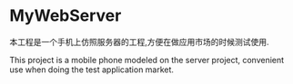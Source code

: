 MyWebServer
===========
本工程是一个手机上仿照服务器的工程,方便在做应用市场的时候测试使用.

This project is a mobile phone modeled on the server project, convenient use when doing the test application market.
